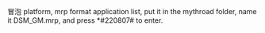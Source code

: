 冒泡 platform, mrp format application list, put it in the mythroad folder, name it DSM_GM.mrp, and press *#220807# to enter.
